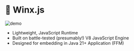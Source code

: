 # 🦋 Winx.js

![demo](./docs/images/demo.png")

* Lightweight, JavaScript Runtime
* Built on battle-tested (presumably!) V8 JavaScript Engine
* Designed for embedding in Java 21+ Application (FFM)


